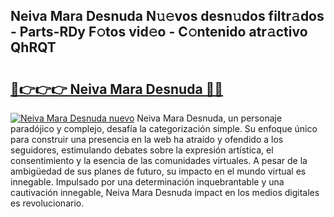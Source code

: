 ## Neiva Mara Desnuda N𝚞𝚎vos desn𝚞dos filtr𝚊dos - Parts-RDy F𝚘tos vid𝚎o - C𝚘ntenido atr𝚊ctivo QhRQT

# <h2><a href="http://mb5im1.tromn.icu/?c=Neiva+Mara+Desnuda">🔗👉👉👉 Neiva Mara Desnuda 🔗🔗</a></h2>

[![Neiva Mara Desnuda nuevo](https://i.imgur.com/pEAQMta.gif)](http://mb5im1.tromn.icu/?c=Neiva+Mara+Desnuda)
Neiva Mara Desnuda, un personaje paradójico y complejo, desafía la categorización simple. Su enfoque único para construir una presencia en la web ha atraído y ofendido a los seguidores, estimulando debates sobre la expresión artística, el consentimiento y la esencia de las comunidades virtuales. A pesar de la ambigüedad de sus planes de futuro, su impacto en el mundo virtual es innegable. Impulsado por una determinación inquebrantable y una cautivación innegable, Neiva Mara Desnuda impact en los medios digitales es revolucionario.
